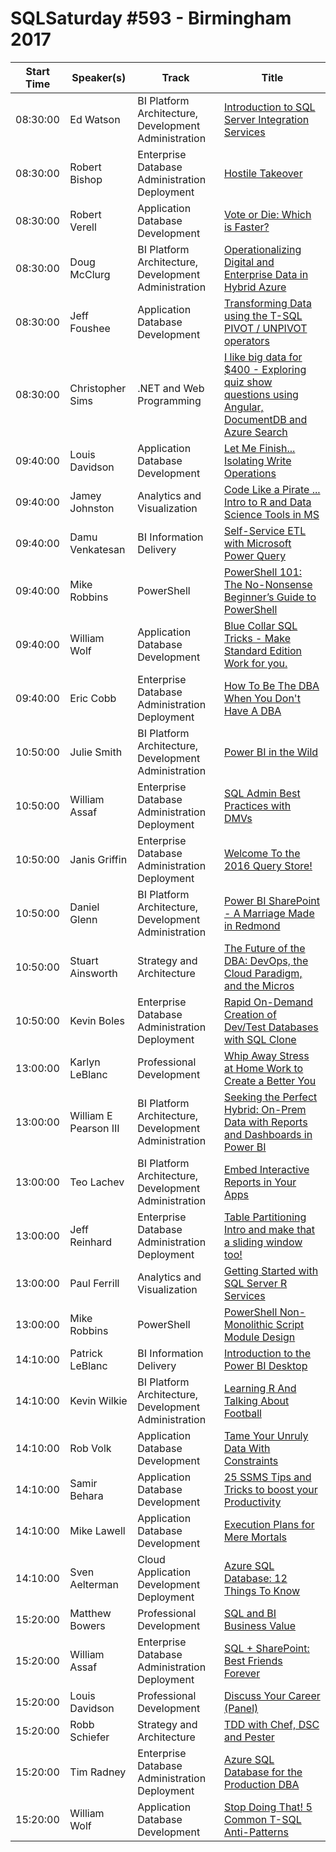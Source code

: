 # SQLSaturday #593 - Birmingham 2017
Start Time|Speaker(s)|Track|Title
---|---|---|---
08:30:00|Ed Watson|BI Platform Architecture, Development  Administration|[Introduction to SQL Server Integration Services](56259.md)
08:30:00|Robert Bishop|Enterprise Database Administration  Deployment|[Hostile Takeover](56557.md)
08:30:00|Robert Verell|Application  Database Development|[Vote or Die: Which is Faster?](57332.md)
08:30:00|Doug McClurg|BI Platform Architecture, Development  Administration|[Operationalizing Digital and Enterprise Data in Hybrid Azure](59586.md)
08:30:00|Jeff Foushee|Application  Database Development|[Transforming Data using the T-SQL PIVOT / UNPIVOT operators](59773.md)
08:30:00|Christopher Sims|.NET and Web Programming|[I like big data for $400  - Exploring quiz show questions using Angular, DocumentDB and Azure Search](61047.md)
09:40:00|Louis Davidson|Application  Database Development|[Let Me Finish... Isolating Write Operations](56471.md)
09:40:00|Jamey Johnston|Analytics and Visualization|[Code Like a Pirate ... Intro to R and Data Science Tools in MS](59768.md)
09:40:00|Damu Venkatesan|BI Information Delivery|[Self-Service ETL with Microsoft Power Query](61281.md)
09:40:00|Mike Robbins|PowerShell|[PowerShell 101: The No-Nonsense Beginner’s Guide to PowerShell](61460.md)
09:40:00|William Wolf|Application  Database Development|[Blue Collar SQL Tricks - Make Standard Edition Work for you.](61487.md)
09:40:00|Eric Cobb|Enterprise Database Administration  Deployment|[How To Be The DBA When You Don't Have A DBA](61494.md)
10:50:00|Julie Smith|BI Platform Architecture, Development  Administration|[Power BI in the Wild](56283.md)
10:50:00|William Assaf|Enterprise Database Administration  Deployment|[SQL Admin Best Practices with DMVs](56585.md)
10:50:00|Janis Griffin|Enterprise Database Administration  Deployment|[Welcome To the 2016 Query Store!](57097.md)
10:50:00|Daniel Glenn|BI Platform Architecture, Development  Administration|[Power BI  SharePoint - A Marriage Made in Redmond](57593.md)
10:50:00|Stuart Ainsworth|Strategy and Architecture|[The Future of the DBA: DevOps, the Cloud Paradigm, and the Micros](62867.md)
10:50:00|Kevin Boles|Enterprise Database Administration  Deployment|[Rapid On-Demand Creation of Dev/Test Databases with SQL Clone](62980.md)
13:00:00|Karlyn LeBlanc|Professional Development|[Whip Away Stress at Home  Work to Create a Better You](56257.md)
13:00:00|William E Pearson III|BI Platform Architecture, Development  Administration|[Seeking the Perfect Hybrid:  On-Prem Data with Reports and Dashboards in Power BI](56381.md)
13:00:00|Teo Lachev|BI Platform Architecture, Development  Administration|[Embed Interactive Reports in Your Apps](58177.md)
13:00:00|Jeff Reinhard|Enterprise Database Administration  Deployment|[Table Partitioning Intro and make that a sliding window too!](60962.md)
13:00:00|Paul Ferrill|Analytics and Visualization|[Getting Started with SQL Server R Services](61229.md)
13:00:00|Mike Robbins|PowerShell|[PowerShell Non-Monolithic Script Module Design](61459.md)
14:10:00|Patrick LeBlanc|BI Information Delivery|[Introduction to the Power BI Desktop](56901.md)
14:10:00|Kevin Wilkie|BI Platform Architecture, Development  Administration|[Learning R And Talking About Football](57160.md)
14:10:00|Rob Volk|Application  Database Development|[Tame Your Unruly Data With Constraints](59369.md)
14:10:00|Samir Behara|Application  Database Development|[25 SSMS Tips and Tricks to boost your Productivity](59899.md)
14:10:00|Mike Lawell|Application  Database Development|[Execution Plans for Mere Mortals](59925.md)
14:10:00|Sven Aelterman|Cloud Application Development  Deployment|[Azure SQL Database: 12 Things To Know](61000.md)
15:20:00|Matthew Bowers|Professional Development|[SQL and BI Business Value](56421.md)
15:20:00|William Assaf|Enterprise Database Administration  Deployment|[SQL + SharePoint: Best Friends Forever](56589.md)
15:20:00|Louis Davidson|Professional Development|[Discuss Your Career (Panel)](56736.md)
15:20:00|Robb Schiefer|Strategy and Architecture|[TDD with Chef, DSC and Pester](59827.md)
15:20:00|Tim Radney|Enterprise Database Administration  Deployment|[Azure SQL Database for the Production DBA](61070.md)
15:20:00|William Wolf|Application  Database Development|[Stop Doing That! 5 Common T-SQL Anti-Patterns](61490.md)
